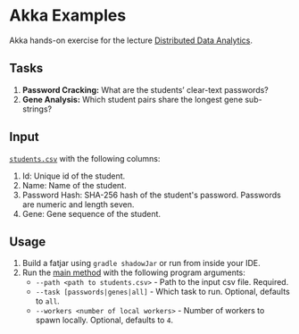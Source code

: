 # Akka Examples

Akka hands-on exercise for the lecture [Distributed Data Analytics](https://hpi.de/naumann/teaching/teaching/ws-1718/distributed-data-analytics-vl-master.html).

## Tasks

1. **Password Cracking:** What are the students’ clear-text passwords?
2. **Gene Analysis:** Which student pairs share the longest gene sub-strings?

## Input

[`students.csv`](https://github.com/fawind/akka-example/blob/master/data/students.csv) with the following columns:

1. Id: Unique id of the student.
2. Name: Name of the student.
3. Password Hash: SHA-256 hash of the student's password. Passwords are numeric and length seven.
4. Gene: Gene sequence of the student.

## Usage

1. Build a fatjar using `gradle shadowJar` or run from inside your IDE.
2. Run the [main method](https://github.com/fawind/akka-example/blob/master/src/main/java/Main.java) with the following program arguments:
    * `--path <path to students.csv>` - Path to the input csv file. Required.
    * `--task [passwords|genes|all]` - Which task to run. Optional, defaults to `all`.
    * `--workers <number of local workers>` - Number of workers to spawn locally. Optional, defaults to `4`.
